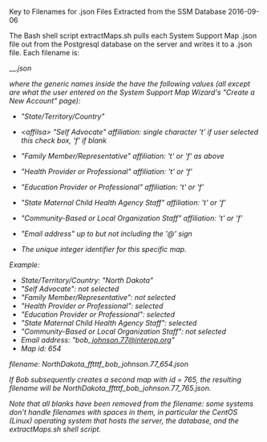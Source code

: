 Key to Filenames for .json Files Extracted from the SSM Database
2016-09-06

The Bash shell script extractMaps.sh pulls each System Support Map .json file
out from the Postgresql database on the server and writes it to a .json file.
Each filename is:

<state>\_<affilsa><affilfm><affilhp><affilep><affilss><affillos>\_<em><id>.json

where the generic names inside the <brackets> have the following values (all
except <id> are what the user entered on the System Support Map Wizard's
"Create a New Account" page):

* <state> "State/Territory/Country" 

* \<affilsa> "Self Advocate" affiliation: single character 't' if user selected
this check box, 'f' if blank

* <affilfm> "Family Member/Representative" affiliation: 't' or 'f' as above

* <affilhp> "Health Provider or Professional" affiliation: 't' or 'f'

* <affilep> "Education Provider or Professional" affiliation: 't' or 'f'

* <affilss> "State Maternal Child Health Agency Staff" affiliation: 't' or 'f'

* <affillos> "Community-Based or Local Organization Staff" affiliation: 't' or 'f'

* <em> "Email address" up to but not including the '@' sign

* <id> The unique integer identifier for this specific map.

Example: 

* State/Territory/Country: "North Dakota"
* "Self Advocate": not selected
* "Family Member/Representative": not selected
* "Health Provider or Professional": selected
* "Education Provider or Professional": selected
* "State Maternal Child Health Agency Staff": selected
* "Community-Based or Local Organization Staff": not selected
* Email address: "bob\_johnson.77@interop.org"
* Map id: 654

filename: NorthDakota\_fftttf\_bob\_johnson.77\_654.json

If Bob subsequently creates a second map with id = 765, the resulting filename
will be NorthDakota\_fftttf\_bob\_johnson.77\_765.json.

Note that all blanks have been removed from the filename: some systems don't 
handle filenames with spaces in them, in particular the CentOS (Linux) operating
system that hosts the server, the database, and the extractMaps.sh shell script.
